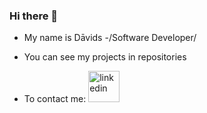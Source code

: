 ### Hi there 👋

* My name is Dāvids -/Software Developer/
* You can see my projects in repositories

* To contact me:
<a href="https://www.linkedin.com/in/d%C4%81vids-jansons/"><img src="https://user-images.githubusercontent.com/93677423/211795650-bcfc3d25-4e7c-413f-87c9-67bc4cb0ad82.png" alt="linkedin" width="50"/>

